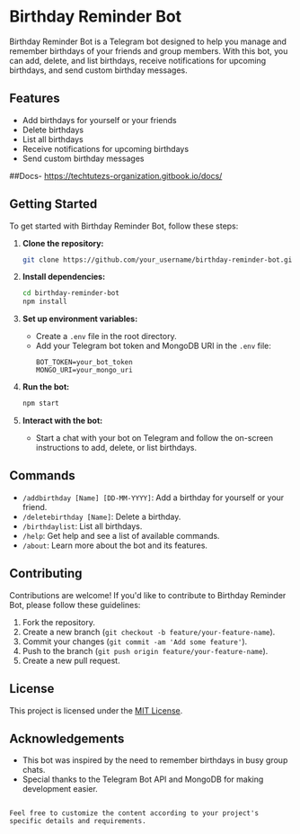
# Birthday Reminder Bot

Birthday Reminder Bot is a Telegram bot designed to help you manage and remember birthdays of your friends and group members. With this bot, you can add, delete, and list birthdays, receive notifications for upcoming birthdays, and send custom birthday messages.

## Features

- Add birthdays for yourself or your friends
- Delete birthdays
- List all birthdays
- Receive notifications for upcoming birthdays
- Send custom birthday messages

##Docs- https://techtutezs-organization.gitbook.io/docs/

## Getting Started

To get started with Birthday Reminder Bot, follow these steps:

1. **Clone the repository:**
   ```sh
   git clone https://github.com/your_username/birthday-reminder-bot.git
   ```

2. **Install dependencies:**
   ```sh
   cd birthday-reminder-bot
   npm install
   ```

3. **Set up environment variables:**
   - Create a `.env` file in the root directory.
   - Add your Telegram bot token and MongoDB URI in the `.env` file:
     ```
     BOT_TOKEN=your_bot_token
     MONGO_URI=your_mongo_uri
     ```

4. **Run the bot:**
   ```sh
   npm start
   ```

5. **Interact with the bot:**
   - Start a chat with your bot on Telegram and follow the on-screen instructions to add, delete, or list birthdays.

## Commands

- `/addbirthday [Name] [DD-MM-YYYY]`: Add a birthday for yourself or your friend.
- `/deletebirthday [Name]`: Delete a birthday.
- `/birthdaylist`: List all birthdays.
- `/help`: Get help and see a list of available commands.
- `/about`: Learn more about the bot and its features.

## Contributing

Contributions are welcome! If you'd like to contribute to Birthday Reminder Bot, please follow these guidelines:

1. Fork the repository.
2. Create a new branch (`git checkout -b feature/your-feature-name`).
3. Commit your changes (`git commit -am 'Add some feature'`).
4. Push to the branch (`git push origin feature/your-feature-name`).
5. Create a new pull request.

## License

This project is licensed under the [MIT License](LICENSE).

## Acknowledgements

- This bot was inspired by the need to remember birthdays in busy group chats.
- Special thanks to the Telegram Bot API and MongoDB for making development easier.
```

Feel free to customize the content according to your project's specific details and requirements.
